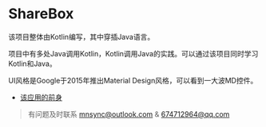 ShareBox
=============
该项目整体由Kotlin编写，其中穿插Java语言。

项目中有多处Java调用Kotlin，Kotlin调用Java的实践。可以通过该项目同时学习Kotlin和Java。

UI风格是Google于2015年推出Material Design风格，可以看到一大波MD控件。


* [该应用的前身](https://github.com/Kerr1Gan/Sync)
> 有问题及时联系 mnsync@outlook.com &amp; 674712964@qq.com
